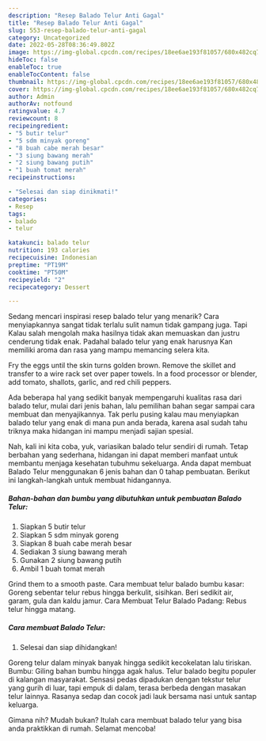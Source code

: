 ```yaml
---
description: "Resep Balado Telur Anti Gagal"
title: "Resep Balado Telur Anti Gagal"
slug: 553-resep-balado-telur-anti-gagal
category: Uncategorized
date: 2022-05-28T08:36:49.802Z
image: https://img-global.cpcdn.com/recipes/18ee6ae193f81057/680x482cq70/balado-telur-foto-resep-utama.jpg
hideToc: false
enableToc: true
enableTocContent: false
thumbnail: https://img-global.cpcdn.com/recipes/18ee6ae193f81057/680x482cq70/balado-telur-foto-resep-utama.jpg
cover: https://img-global.cpcdn.com/recipes/18ee6ae193f81057/680x482cq70/balado-telur-foto-resep-utama.jpg
author: Admin
authorAv: notfound
ratingvalue: 4.7
reviewcount: 8
recipeingredient:
- "5 butir telur"
- "5 sdm minyak goreng"
- "8 buah cabe merah besar"
- "3 siung bawang merah"
- "2 siung bawang putih"
- "1 buah tomat merah"
recipeinstructions:

- "Selesai dan siap dinikmati!"
categories:
- Resep
tags:
- balado
- telur

katakunci: balado telur 
nutrition: 193 calories
recipecuisine: Indonesian
preptime: "PT19M"
cooktime: "PT50M"
recipeyield: "2"
recipecategory: Dessert

---
```



Sedang mencari inspirasi resep balado telur yang menarik? Cara menyiapkannya sangat tidak terlalu sulit namun tidak gampang juga. Tapi Kalau salah mengolah maka hasilnya tidak akan memuaskan dan justru cenderung tidak enak. Padahal balado telur yang enak harusnya Kan memiliki aroma dan rasa yang mampu memancing selera kita.


Fry the eggs until the skin turns golden brown. Remove the skillet and transfer to a wire rack set over paper towels. In a food processor or blender, add tomato, shallots, garlic, and red chili peppers.

Ada beberapa hal yang sedikit banyak mempengaruhi kualitas rasa dari balado telur, mulai dari jenis bahan, lalu pemilihan bahan segar sampai cara membuat dan menyajikannya. Tak perlu pusing kalau mau menyiapkan balado telur yang enak di mana pun anda berada, karena asal sudah tahu triknya maka hidangan ini mampu menjadi sajian spesial.


Nah, kali ini kita coba, yuk, variasikan balado telur sendiri di rumah. Tetap berbahan yang sederhana, hidangan ini dapat memberi manfaat untuk membantu menjaga kesehatan tubuhmu sekeluarga. Anda dapat membuat Balado Telur menggunakan 6 jenis bahan dan 0 tahap pembuatan. Berikut ini langkah-langkah untuk membuat hidangannya.

<!--inarticleads1-->

##### Bahan-bahan dan bumbu yang dibutuhkan untuk pembuatan Balado Telur:

1. Siapkan 5 butir telur
1. Siapkan 5 sdm minyak goreng
1. Siapkan 8 buah cabe merah besar
1. Sediakan 3 siung bawang merah
1. Gunakan 2 siung bawang putih
1. Ambil 1 buah tomat merah


Grind them to a smooth paste. Cara membuat telur balado bumbu kasar: Goreng sebentar telur rebus hingga berkulit, sisihkan. Beri sedikit air, garam, gula dan kaldu jamur. Cara Membuat Telur Balado Padang: Rebus telur hingga matang. 

<!--inarticleads2-->

##### Cara membuat Balado Telur:


1. Selesai dan siap dihidangkan!

Goreng telur dalam minyak banyak hingga sedikit kecokelatan lalu tiriskan. Bumbu: Giling bahan bumbu hingga agak halus. Telur balado begitu populer di kalangan masyarakat. Sensasi pedas dipadukan dengan tekstur telur yang gurih di luar, tapi empuk di dalam, terasa berbeda dengan masakan telur lainnya. Rasanya sedap dan cocok jadi lauk bersama nasi untuk santap keluarga. 

Gimana nih? Mudah bukan? Itulah cara membuat balado telur yang bisa anda praktikkan di rumah. Selamat mencoba!
